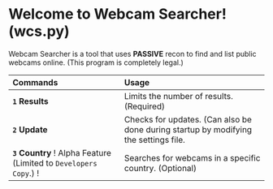 # Welcome to Webcam Searcher! (wcs.py)
Webcam Searcher is a tool that uses **PASSIVE** recon to find and list public webcams online.
(This program is completely legal.)

|Commands                                                                           |Usage                                                    |
|:----------------------------------------------------------------------------------|:--------------------------------------------------------|
|**`1` Results**                                                                    |Limits the number of results. (Required)                 |
|**`2` Update**                                                                     |Checks for updates. (Can also be done during startup by modifying the settings file.                                      |
|**`3` Country** ! Alpha Feature (Limited to `Developers Copy`.) !                  |Searches for webcams in a specific country. (Optional)   |
